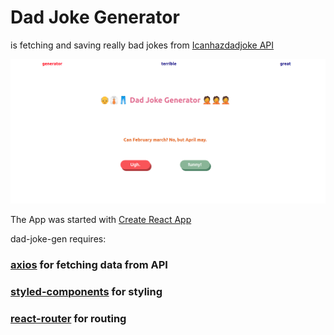 # Dad Joke Generator

is fetching and saving really bad jokes from [Icanhazdadjoke API](https://icanhazdadjoke.com/)

![screen of an app](https://github.com/stasdudzik/dad-joke-gen/blob/main/public/GeneratorView.png)

The App was started with [Create React App](https://github.com/facebook/create-react-app)

dad-joke-gen requires:

### [axios](https://github.com/axios/axios) for fetching data from API

### [styled-components](https://github.com/styled-components/styled-components) for styling

### [react-router](https://github.com/ReactTraining/react-router) for routing

